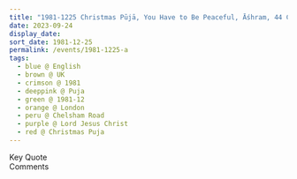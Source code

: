 ```yaml
---
title: "1981-1225 Christmas Pūjā, You Have to Be Peaceful, Āśhram, 44 Chelsham Road, Clapham, London, UK"
date: 2023-09-24
display_date: 
sort_date: 1981-12-25
permalink: /events/1981-1225-a
tags:
  - blue @ English
  - brown @ UK
  - crimson @ 1981
  - deeppink @ Puja
  - green @ 1981-12
  - orange @ London
  - peru @ Chelsham Road
  - purple @ Lord Jesus Christ
  - red @ Christmas Puja
---
```


<wave-list>
  <list-title color="green" width="75">Key Quote</list-title>
  <list-item color="BlanchedAlmond"  width="200"></list-item>
  <list-item color="Lavender"></list-item>
  <list-item color="BlanchedAlmond"></list-item>
</wave-list>

<br>

<wave-list>
  <list-title color="green" width="75">Comments</list-title>
  <list-item color="BlanchedAlmond"  width="200"></list-item>
  <list-item color="Lavender"></list-item>
  <list-item color="BlanchedAlmond"></list-item>
</wave-list>